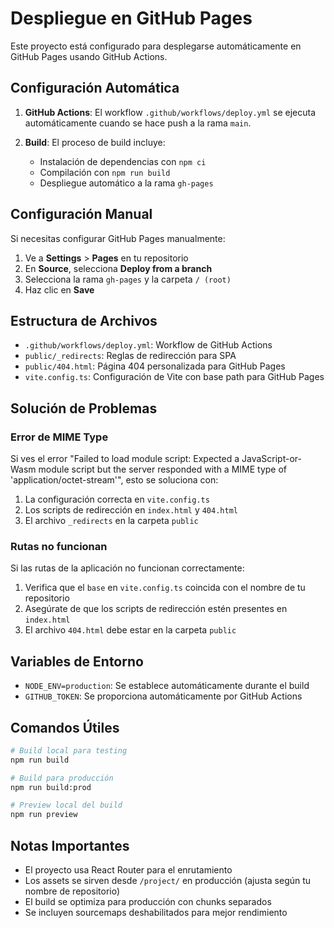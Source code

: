 # Despliegue en GitHub Pages

Este proyecto está configurado para desplegarse automáticamente en GitHub Pages usando GitHub Actions.

## Configuración Automática

1. **GitHub Actions**: El workflow `.github/workflows/deploy.yml` se ejecuta automáticamente cuando se hace push a la rama `main`.

2. **Build**: El proceso de build incluye:
   - Instalación de dependencias con `npm ci`
   - Compilación con `npm run build`
   - Despliegue automático a la rama `gh-pages`

## Configuración Manual

Si necesitas configurar GitHub Pages manualmente:

1. Ve a **Settings** > **Pages** en tu repositorio
2. En **Source**, selecciona **Deploy from a branch**
3. Selecciona la rama `gh-pages` y la carpeta `/ (root)`
4. Haz clic en **Save**

## Estructura de Archivos

- `.github/workflows/deploy.yml`: Workflow de GitHub Actions
- `public/_redirects`: Reglas de redirección para SPA
- `public/404.html`: Página 404 personalizada para GitHub Pages
- `vite.config.ts`: Configuración de Vite con base path para GitHub Pages

## Solución de Problemas

### Error de MIME Type
Si ves el error "Failed to load module script: Expected a JavaScript-or-Wasm module script but the server responded with a MIME type of 'application/octet-stream'", esto se soluciona con:

1. La configuración correcta en `vite.config.ts`
2. Los scripts de redirección en `index.html` y `404.html`
3. El archivo `_redirects` en la carpeta `public`

### Rutas no funcionan
Si las rutas de la aplicación no funcionan correctamente:

1. Verifica que el `base` en `vite.config.ts` coincida con el nombre de tu repositorio
2. Asegúrate de que los scripts de redirección estén presentes en `index.html`
3. El archivo `404.html` debe estar en la carpeta `public`

## Variables de Entorno

- `NODE_ENV=production`: Se establece automáticamente durante el build
- `GITHUB_TOKEN`: Se proporciona automáticamente por GitHub Actions

## Comandos Útiles

```bash
# Build local para testing
npm run build

# Build para producción
npm run build:prod

# Preview local del build
npm run preview
```

## Notas Importantes

- El proyecto usa React Router para el enrutamiento
- Los assets se sirven desde `/project/` en producción (ajusta según tu nombre de repositorio)
- El build se optimiza para producción con chunks separados
- Se incluyen sourcemaps deshabilitados para mejor rendimiento 